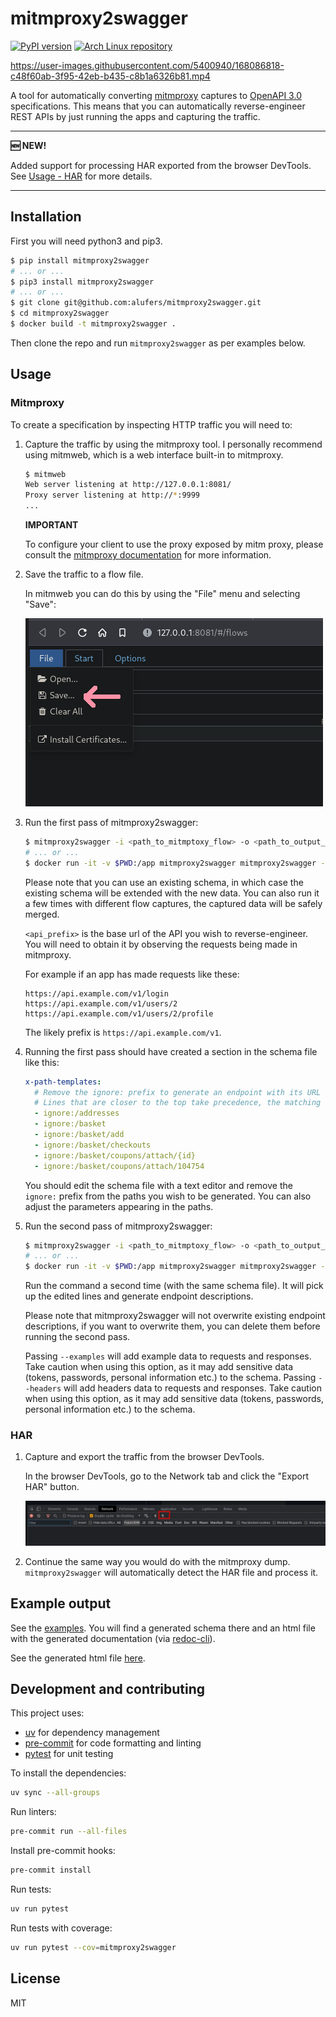 # mitmproxy2swagger

[![PyPI version](https://badge.fury.io/py/mitmproxy2swagger.svg)](https://badge.fury.io/py/mitmproxy2swagger)
[![Arch Linux repository](https://img.shields.io/badge/archlinux-mitmproxy2swagger-blue)](https://archlinux.org/packages/extra/any/mitmproxy2swagger/)

<https://user-images.githubusercontent.com/5400940/168086818-c48f60ab-3f95-42eb-b435-c8b1a6326b81.mp4>

A tool for automatically converting [mitmproxy](https://mitmproxy.org/) captures to [OpenAPI 3.0](https://swagger.io/specification/) specifications. This means that you can automatically reverse-engineer REST APIs by just running the apps and capturing the traffic.

---

**🆕 NEW!**

Added support for processing HAR exported from the browser DevTools. See [Usage - HAR](#har) for more details.

---

## Installation

First you will need python3 and pip3.

```bash
$ pip install mitmproxy2swagger
# ... or ...
$ pip3 install mitmproxy2swagger
# ... or ...
$ git clone git@github.com:alufers/mitmproxy2swagger.git
$ cd mitmproxy2swagger
$ docker build -t mitmproxy2swagger .
```

Then clone the repo and run `mitmproxy2swagger` as per examples below.

## Usage

### Mitmproxy

To create a specification by inspecting HTTP traffic you will need to:

1. Capture the traffic by using the mitmproxy tool. I personally recommend using mitmweb, which is a web interface built-in to mitmproxy.

   ```bash
   $ mitmweb
   Web server listening at http://127.0.0.1:8081/
   Proxy server listening at http://*:9999
   ...
   ```

   **IMPORTANT**

   To configure your client to use the proxy exposed by mitm proxy, please consult the [mitmproxy documentation](https://docs.mitmproxy.org/stable/) for more information.

2. Save the traffic to a flow file.

   In mitmweb you can do this by using the "File" menu and selecting "Save":

   ![A screenshot showing the location of the "Save" option in the "File" menu](./docs/mitmweb_save.png)

3. Run the first pass of mitmproxy2swagger:

   ```bash
   $ mitmproxy2swagger -i <path_to_mitmptoxy_flow> -o <path_to_output_schema> -p <api_prefix>
   # ... or ...
   $ docker run -it -v $PWD:/app mitmproxy2swagger mitmproxy2swagger -i <path_to_mitmptoxy_flow> -o <path_to_output_schema> -p <api_prefix>
   ```

   Please note that you can use an existing schema, in which case the existing schema will be extended with the new data. You can also run it a few times with different flow captures, the captured data will be safely merged.

   `<api_prefix>` is the base url of the API you wish to reverse-engineer. You will need to obtain it by observing the requests being made in mitmproxy.

   For example if an app has made requests like these:

   ```http
   https://api.example.com/v1/login
   https://api.example.com/v1/users/2
   https://api.example.com/v1/users/2/profile
   ```

   The likely prefix is `https://api.example.com/v1`.

4. Running the first pass should have created a section in the schema file like this:

   ```yaml
   x-path-templates:
     # Remove the ignore: prefix to generate an endpoint with its URL
     # Lines that are closer to the top take precedence, the matching is greedy
     - ignore:/addresses
     - ignore:/basket
     - ignore:/basket/add
     - ignore:/basket/checkouts
     - ignore:/basket/coupons/attach/{id}
     - ignore:/basket/coupons/attach/104754
   ```

   You should edit the schema file with a text editor and remove the `ignore:` prefix from the paths you wish to be generated. You can also adjust the parameters appearing in the paths.

5. Run the second pass of mitmproxy2swagger:

   ```bash
   $ mitmproxy2swagger -i <path_to_mitmptoxy_flow> -o <path_to_output_schema> -p <api_prefix> [--examples]
   # ... or ...
   $ docker run -it -v $PWD:/app mitmproxy2swagger mitmproxy2swagger -i <path_to_mitmptoxy_flow> -o <path_to_output_schema> -p <api_prefix> [--examples]
   ```

   Run the command a second time (with the same schema file). It will pick up the edited lines and generate endpoint descriptions.

   Please note that mitmproxy2swagger will not overwrite existing endpoint descriptions, if you want to overwrite them, you can delete them before running the second pass.

   Passing `--examples` will add example data to requests and responses. Take caution when using this option, as it may add sensitive data (tokens, passwords, personal information etc.) to the schema.
   Passing `--headers` will add headers data to requests and responses. Take caution when using this option, as it may add sensitive data (tokens, passwords, personal information etc.) to the schema.

### HAR

1. Capture and export the traffic from the browser DevTools.

   In the browser DevTools, go to the Network tab and click the "Export HAR" button.

   ![A screenshot showing where the export har button is located](./docs/export_har_button.png)

2. Continue the same way you would do with the mitmproxy dump. `mitmproxy2swagger` will automatically detect the HAR file and process it.

## Example output

See the [examples](./example_outputs/). You will find a generated schema there and an html file with the generated documentation (via [redoc-cli](https://www.npmjs.com/package/redoc-cli)).

See the generated html file [here](https://raw.githack.com/alufers/mitmproxy2swagger/master/example_outputs/lisek-static.html).

## Development and contributing

This project uses:

- [uv](https://docs.astral.sh/uv/) for dependency management
- [pre-commit](https://pre-commit.com/) for code formatting and linting
- [pytest](https://docs.pytest.org/en/stable/) for unit testing

To install the dependencies:

```bash
uv sync --all-groups
```

Run linters:

```bash
pre-commit run --all-files
```

Install pre-commit hooks:

```bash
pre-commit install
```

Run tests:

```bash
uv run pytest
```

Run tests with coverage:

```bash
uv run pytest --cov=mitmproxy2swagger
```

## License

MIT

